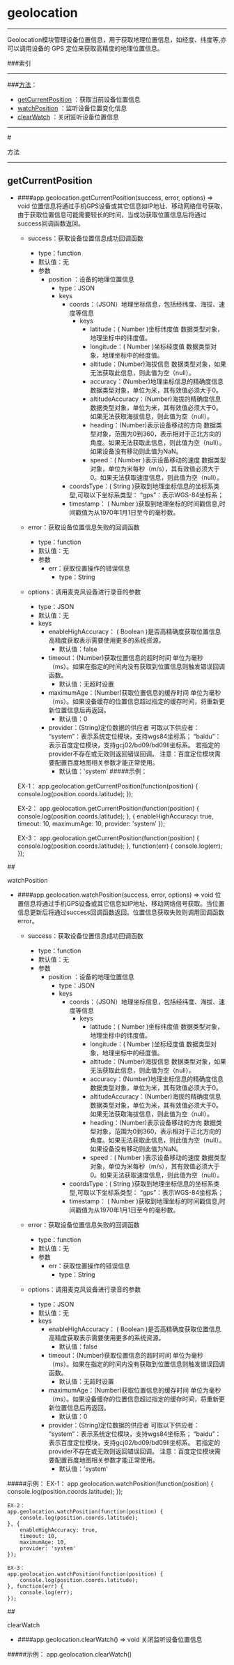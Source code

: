 # geolocation
***
Geolocation模块管理设备位置信息，用于获取地理位置信息，如经度、纬度等,亦可以调用设备的 GPS 定位来获取高精度的地理位置信息。



###索引
***
###[方法](#方法)：

*	[getCurrentPosition](#getCurrentPosition) ：获取当前设备位置信息
*	[watchPosition](#watchPosition) ：监听设备位置变化信息
*	[clearWatch](#clearWatch) ：关闭监听设备位置信息

***
#<div id="方法">方法</div>
***

## <div id="getCurrentPosition">getCurrentPosition</div>
-	####app.geolocation.getCurrentPosition(success, error, options)   ⇒ void
		位置信息将通过手机GPS设备或其它信息如IP地址、移动网络信号获取，由于获取位置信息可能需要较长的时间，当成功获取位置信息后将通过success回调函数返回。
	-	success：获取设备位置信息成功回调函数
		-	type：function
		-	默认值：无
		-	参数
			-	position ：设备的地理位置信息
				-	type：JSON
				-	keys
					-	coords：（JSON）地理坐标信息，包括经纬度、海拔、速度等信息
						-	keys	
							-	latitude：( Number )坐标纬度值 数据类型对象，地理坐标中的纬度值。
							-	longitude：( Number )坐标经度值 数据类型对象，地理坐标中的经度值。
							-	altitude：(Number)海拔信息 数据类型对象，如果无法获取此信息，则此值为空（null）。
							-	accuracy：(Number)地理坐标信息的精确度信息 数据类型对象，单位为米，其有效值必须大于0。
							-	altitudeAccuracy：(Number)海拔的精确度信息 数据类型对象，单位为米，其有效值必须大于0。如果无法获取海拔信息，则此值为空（null）。
							-	heading：(Number)表示设备移动的方向 数据类型对象，范围为0到360，表示相对于正北方向的角度。如果无法获取此信息，则此值为空（null）。如果设备没有移动则此值为NaN。
							-	speed：( Number )表示设备移动的速度 数据类型对象，单位为米每秒（m/s），其有效值必须大于0。如果无法获取速度信息，则此值为空（null）。
					-	coordsType：( String )获取到地理坐标信息的坐标系类型,可取以下坐标系类型： “gps”：表示WGS-84坐标系； 
					-	timestamp： ( Number )获取到地理坐标的时间戳信息,时间戳值为从1970年1月1日至今的毫秒数。
	-	error：获取设备位置信息失败的回调函数
		-	type：function
		-	默认值：无
		-	参数
			-	err：获取位置操作的错误信息
				-	type：String
	
	-	options：调用麦克风设备进行录音的参数
		-	type：JSON
		-	默认值：无
		-	keys
			-	enableHighAccuracy： ( Boolean )是否高精确度获取位置信息 高精度获取表示需要使用更多的系统资源。
				-	默认值：false
			-	timeout：(Number)获取位置信息的超时时间 单位为毫秒（ms）。如果在指定的时间内没有获取到位置信息则触发错误回调函数。
				-	默认值：无超时设置
			-	maximumAge：(Number)获取位置信息的缓存时间 单位为毫秒（ms）。如果设备缓存的位置信息超过指定的缓存时间，将重新更新位置信息后再返回。
				-	默认值：0
			-	provider：(String)定位数据的供应者 可取以下供应者： “system”：表示系统定位模块，支持wgs84坐标系； “baidu”：表示百度定位模块，支持gcj02/bd09/bd09ll坐标系。 若指定的provider不存在或无效则返回错误回调。 注意：百度定位模块需要配置百度地图相关参数才能正常使用。
				-	默认值：'system'
#####示例：
	
	EX-1：
	app.geolocation.getCurrentPosition(function(position) {
	    console.log(position.coords.latitude);
	});

	EX-2：
	app.geolocation.getCurrentPosition(function(position) {
	    console.log(position.coords.latitude);
	}, {
	    enableHighAccuracy: true,
	    timeout: 10,
	    maximumAge: 10,
	    provider: 'system'
	});

	EX-3：
	app.geolocation.getCurrentPosition(function(position) {
	    console.log(position.coords.latitude);
	}, function(err) {
	    console.log(err);
	});


##<div id="watchPosition">watchPosition</div>

-	####app.geolocation.watchPosition(success, error, options)   ⇒ void
		位置信息将通过手机GPS设备或其它信息如IP地址、移动网络信号获取。当位置信息更新后将通过success回调函数返回。位置信息获取失败则调用回调函数error。
	-	success：获取设备位置信息成功回调函数
		-	type：function
		-	默认值：无
		-	参数
			-	position ：设备的地理位置信息
				-	type：JSON
				-	keys
					-	coords：（JSON）地理坐标信息，包括经纬度、海拔、速度等信息
						-	keys	
							-	latitude：( Number )坐标纬度值 数据类型对象，地理坐标中的纬度值。
							-	longitude：( Number )坐标经度值 数据类型对象，地理坐标中的经度值。
							-	altitude：(Number)海拔信息 数据类型对象，如果无法获取此信息，则此值为空（null）。
							-	accuracy：(Number)地理坐标信息的精确度信息 数据类型对象，单位为米，其有效值必须大于0。
							-	altitudeAccuracy：(Number)海拔的精确度信息 数据类型对象，单位为米，其有效值必须大于0。如果无法获取海拔信息，则此值为空（null）。
							-	heading：(Number)表示设备移动的方向 数据类型对象，范围为0到360，表示相对于正北方向的角度。如果无法获取此信息，则此值为空（null）。如果设备没有移动则此值为NaN。
							-	speed：( Number )表示设备移动的速度 数据类型对象，单位为米每秒（m/s），其有效值必须大于0。如果无法获取速度信息，则此值为空（null）。
					-	coordsType：( String )获取到地理坐标信息的坐标系类型,可取以下坐标系类型： “gps”：表示WGS-84坐标系； 
					-	timestamp： ( Number )获取到地理坐标的时间戳信息,时间戳值为从1970年1月1日至今的毫秒数。
	-	error：获取设备位置信息失败的回调函数
		-	type：function
		-	默认值：无
		-	参数
			-	err：获取位置操作的错误信息
				-	type：String
	
	-	options：调用麦克风设备进行录音的参数
		-	type：JSON
		-	默认值：无
		-	keys
			-	enableHighAccuracy： ( Boolean )是否高精确度获取位置信息 高精度获取表示需要使用更多的系统资源。
				-	默认值：false
			-	timeout：(Number)获取位置信息的超时时间 单位为毫秒（ms）。如果在指定的时间内没有获取到位置信息则触发错误回调函数。
				-	默认值：无超时设置
			-	maximumAge：(Number)获取位置信息的缓存时间 单位为毫秒（ms）。如果设备缓存的位置信息超过指定的缓存时间，将重新更新位置信息后再返回。
				-	默认值：0
			-	provider：(String)定位数据的供应者 可取以下供应者： “system”：表示系统定位模块，支持wgs84坐标系； “baidu”：表示百度定位模块，支持gcj02/bd09/bd09ll坐标系。 若指定的provider不存在或无效则返回错误回调。 注意：百度定位模块需要配置百度地图相关参数才能正常使用。
				-	默认值：'system'


#####示例：
	EX-1：
	app.geolocation.watchPosition(function(position) {
	    console.log(position.coords.latitude);
	});

	EX-2：
	app.geolocation.watchPosition(function(position) {
	    console.log(position.coords.latitude);
	}, {
	    enableHighAccuracy: true,
	    timeout: 10,
	    maximumAge: 10,
	    provider: 'system'
	});

	EX-3：
	app.geolocation.watchPosition(function(position) {
	    console.log(position.coords.latitude);
	}, function(err) {
	    console.log(err);
	});

##<div id="clearWatch">clearWatch</div>

-	####app.geolocation.clearWatch()   ⇒ void
		关闭监听设备位置信息

#####示例：
	app.geolocation.clearWatch()
